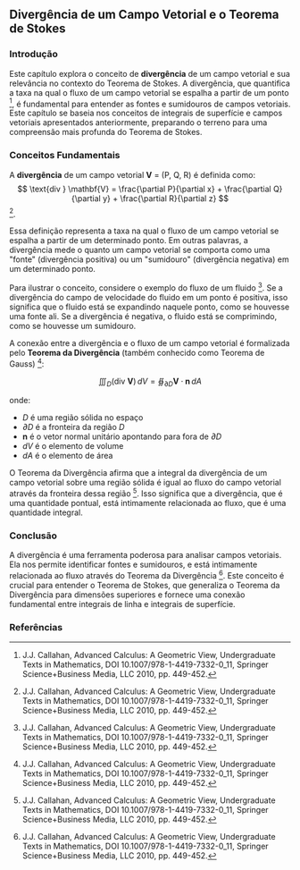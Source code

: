 ## Divergência de um Campo Vetorial e o Teorema de Stokes

### Introdução
Este capítulo explora o conceito de **divergência** de um campo vetorial e sua relevância no contexto do Teorema de Stokes. A divergência, que quantifica a taxa na qual o fluxo de um campo vetorial se espalha a partir de um ponto [^1], é fundamental para entender as fontes e sumidouros de campos vetoriais. Este capítulo se baseia nos conceitos de integrais de superfície e campos vetoriais apresentados anteriormente, preparando o terreno para uma compreensão mais profunda do Teorema de Stokes.

### Conceitos Fundamentais

A **divergência** de um campo vetorial **V** = (P, Q, R) é definida como:
$$ \text{div } \mathbf{V} = \frac{\partial P}{\partial x} + \frac{\partial Q}{\partial y} + \frac{\partial R}{\partial z} $$ [^1].

Essa definição representa a taxa na qual o fluxo de um campo vetorial se espalha a partir de um determinado ponto. Em outras palavras, a divergência mede o quanto um campo vetorial se comporta como uma "fonte" (divergência positiva) ou um "sumidouro" (divergência negativa) em um determinado ponto.

Para ilustrar o conceito, considere o exemplo do fluxo de um fluido [^1]. Se a divergência do campo de velocidade do fluido em um ponto é positiva, isso significa que o fluido está se expandindo naquele ponto, como se houvesse uma fonte ali. Se a divergência é negativa, o fluido está se comprimindo, como se houvesse um sumidouro.

A conexão entre a divergência e o fluxo de um campo vetorial é formalizada pelo **Teorema da Divergência** (também conhecido como Teorema de Gauss) [^1]:

$$ \iiint_D (\text{div } \mathbf{V}) \, dV = \oiint_{\partial D} \mathbf{V} \cdot \mathbf{n} \, dA $$

onde:
*   *D* é uma região sólida no espaço
*   *∂D* é a fronteira da região *D*
*   **n** é o vetor normal unitário apontando para fora de *∂D*
*   *dV* é o elemento de volume
*   *dA* é o elemento de área

O Teorema da Divergência afirma que a integral da divergência de um campo vetorial sobre uma região sólida é igual ao fluxo do campo vetorial através da fronteira dessa região [^1]. Isso significa que a divergência, que é uma quantidade pontual, está intimamente relacionada ao fluxo, que é uma quantidade integral.

### Conclusão

A divergência é uma ferramenta poderosa para analisar campos vetoriais. Ela nos permite identificar fontes e sumidouros, e está intimamente relacionada ao fluxo através do Teorema da Divergência [^1]. Este conceito é crucial para entender o Teorema de Stokes, que generaliza o Teorema da Divergência para dimensões superiores e fornece uma conexão fundamental entre integrais de linha e integrais de superfície.

### Referências
[^1]: J.J. Callahan, Advanced Calculus: A Geometric View, Undergraduate Texts in Mathematics, DOI 10.1007/978-1-4419-7332-0_11, Springer Science+Business Media, LLC 2010, pp. 449-452.
<!-- END -->